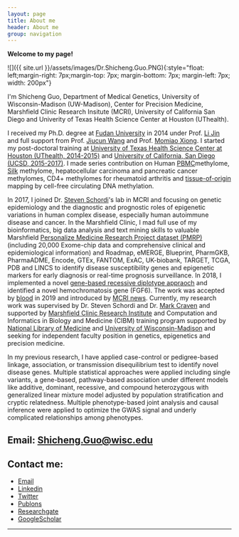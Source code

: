 ```yaml
---
layout: page
title: About me
header: About me
group: navigation
---
```


**Welcome to my page!**

![]({{ site.url }}/assets/images/Dr.Shicheng.Guo.PNG){:style="float: left;margin-right: 7px;margin-top: 7px; margin-bottom: 7px; margin-left: 7px; width: 200px"}

I'm Shicheng Guo, Department of Medical Genetics, University of Wisconsin-Madison (UW-Madison), Center for Precision Medicine, Marshfield Clinic Research Insitute (MCRI), University of California San Diego and Univerity of Texas Health Science Center at Houston (UThealth). 

I received my Ph.D. degree at [Fudan University](https://en.wikipedia.org/wiki/Fudan_University) in 2014 under Prof. [Li Jin](https://en.wikipedia.org/wiki/Jin_Li) and full support from Prof. [Jiucun Wang](http://hupi.fudan.edu.cn/en/people/jiucunwang) and Prof. [Momiao Xiong](https://sph.uth.edu/research/centers/hgc/xiong/). I started my post-doctoral training at [University of Texas Health Science Center at Houston (UThealth, 2014-2015)](https://en.wikipedia.org/wiki/University_of_Texas_Health_Science_Center_at_Houston) and [University of California, San Diego (UCSD, 2015-2017)](https://en.wikipedia.org/wiki/University_of_California,_San_Diego). I made series contribution on Human [PBMC](https://journals.plos.org/plosbiology/article?id=10.1371/journal.pbio.1000533)methylome, [Silk](https://www.nature.com/articles/nbt.1626) methylome, hepatocellular carcinoma and pancreatic cancer methylomes, CD4+ methylomes for rheumatoid arthritis and [tissue-of-origin](https://www.nature.com/articles/ng.3805) mapping by cell-free circulating DNA methylation.

In 2017, I joined Dr. [Steven Schordi](https://www.marshfieldresearch.org/profiles/1091)'s lab in MCRI and focusing on genetic epidemiology and the diagnostic and prognostic roles of epigenetic variations in human complex disease, especially human autoimmune disease and cancer. In the Marshfield Clinic, I mad full use of my bioinformatics, big data analysis and text mining skills to valuable Marshfield [Personalize Medicine Research Project dataset (PMRP)](https://www.marshfieldresearch.org/cpmr/pmrp) (including 20,000 Exome-chip data and comprehensive clinical and epidemiological information) and Roadmap, eMERGE, Blueprint, PharmGKB, PharmaADME, Encode, GTEx, FANTOM, ExAC, UK-biobank, TARGET, TCGA, PDB and LINCS to identify disease susceptibility genes and epigenetic markers for early diagnosis or real-time prognosis surveillance. In 2018, I implemented a novel [gene-based recessive diplotype appraoch](https://github.com/Shicheng-Guo/marshfield/tree/master/2ALOF) and identified a novel hemochromatosis gene (FGF6). The work was accepted by [blood](http://www.bloodjournal.org/content/133/17/1888.abstract?sso-checked=true) in 2019 and introduced by [MCRI news](https://www.marshfieldresearch.org/News/researchers-use-novel-gene-mapping-approach-to-find-new-iron-metabolism-gene). Currently, my research work was supervised by Dr. Steven Schordi and Dr. [Mark Craven](https://www.biostat.wisc.edu/~craven/) and supported by [Marshfield Clinic Research Institute](https://www.marshfieldresearch.org/cpmr) and Computation and Informatics in Biology and Medicine (CIBM) training program supported by [National Library of Medicine](https://www.nlm.nih.gov/) and [University of Wisconsin-Madison](http://www.cibm.wisc.edu/) and seeking for independent faculty position in genetics, epigenetics and precision medicine.

In my previous research, I have applied case-control or pedigree-based linkage, association, or transmission disequilibrium test to identify novel disease genes. Multiple statistical approaches were applied including single variants, a gene-based, pathway-based association under different models like additive, dominant, recessive, and compound heterozygous with generalized linear mixture model adjusted by population stratification and cryptic relatedness. Multiple phenotype-based joint analysis and causal inference were applied to optimize the GWAS signal and underly complicated relationships among phenotypes. 

Email: Shicheng.Guo@wisc.edu
---
## Contact me:
- [Email](mailto:Shihcheng.Guo@gmail.com)
- [Linkedin](https://www.linkedin.com/in/shicheng-guo-b5724925)
- [Twitter](https://twitter.com/ShichengGuo)
- [Publons](https://publons.com/dashboard/records/review/)
- [Researchgate](https://www.researchgate.net/profile/Shicheng_Guo)
- [GoogleScholar](https://scholar.google.com/citations?user=BixB4TsAAAAJ&hl=en)

-----
